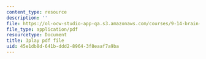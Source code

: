 ```yaml
---
content_type: resource
description: ''
file: https://ol-ocw-studio-app-qa.s3.amazonaws.com/courses/9-14-brain-structure-and-its-origins-spring-2014/45e1db8d641bddd289643f8eaaf7a9ba_555130.pdf
file_type: application/pdf
resourcetype: Document
title: 3play pdf file
uid: 45e1db8d-641b-ddd2-8964-3f8eaaf7a9ba
---
```

